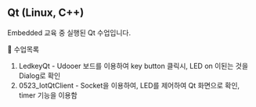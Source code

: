 ## Qt (Linux, C++)
Embedded 교육 중 실행된 Qt 수업입니다.

🌝 수업목록

1. LedkeyQt - Udooer 보드를 이용하여 key button 클릭시, LED on 이된는 것을 Dialog로 확인
2. 0523_IotQtClient - Socket을 이용하여, LED를 제어하여 Qt 화면으로 확인, timer 기능을 이용함
 
